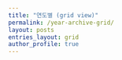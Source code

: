 ```yaml
---
title: "연도별 (grid view)"
permalink: /year-archive-grid/
layout: posts
entries_layout: grid
author_profile: true
---
```

